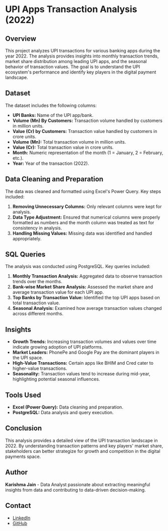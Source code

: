 # UPI Apps Transaction Analysis (2022)

## Overview
This project analyzes UPI transactions for various banking apps during the year 2022. The analysis provides insights into monthly transaction trends, market share distribution among leading UPI apps, and the seasonal behavior of transaction values. The goal is to understand the UPI ecosystem's performance and identify key players in the digital payment landscape.

## Dataset
The dataset includes the following columns:
- **UPI Banks:** Name of the UPI app/bank.
- **Volume (Mn) By Customers:** Transaction volume handled by customers in million units.
- **Value (Cr) by Customers:** Transaction value handled by customers in crore units.
- **Volume (Mn):** Total transaction volume in million units.
- **Value (Cr):** Total transaction value in crore units.
- **Month:** Numeric representation of the month (1 = January, 2 = February, etc.).
- **Year:** Year of the transaction (2022).

## Data Cleaning and Preparation
The data was cleaned and formatted using Excel's Power Query. Key steps included:
1. **Removing Unnecessary Columns:** Only relevant columns were kept for analysis.
2. **Data Type Adjustment:** Ensured that numerical columns were properly formatted as numbers and the month column was treated as text for consistency in analysis.
3. **Handling Missing Values:** Missing data was identified and handled appropriately.

## SQL Queries
The analysis was conducted using PostgreSQL. Key queries included:
1. **Monthly Transaction Analysis:** Aggregated data to observe transaction trends over the months.
2. **Bank-wise Market Share Analysis:** Assessed the market share and average transaction value for each UPI app.
3. **Top Banks by Transaction Value:** Identified the top UPI apps based on total transaction value.
4. **Seasonal Analysis:** Examined how average transaction values changed across different months.

## Insights
- **Growth Trends:** Increasing transaction volumes and values over time indicate growing adoption of UPI platforms.
- **Market Leaders:** PhonePe and Google Pay are the dominant players in the UPI space.
- **High-Value Transactions:** Certain apps like BHIM and Cred cater to higher-value transactions.
- **Seasonality:** Transaction values tend to increase during mid-year, highlighting potential seasonal influences.

## Tools Used
- **Excel (Power Query):** Data cleaning and preparation.
- **PostgreSQL:** Data analysis and query execution.

## Conclusion
This analysis provides a detailed view of the UPI transaction landscape in 2022. By understanding transaction patterns and key players' market share, stakeholders can better strategize for growth and competition in the digital payments space.

## Author
**Karishma Jain** - Data Analyst passionate about extracting meaningful insights from data and contributing to data-driven decision-making.

## Contact
- [LinkedIn](https://www.linkedin.com/in/karishmajain124/)
- [GitHub](https://github.com/karishma122)





